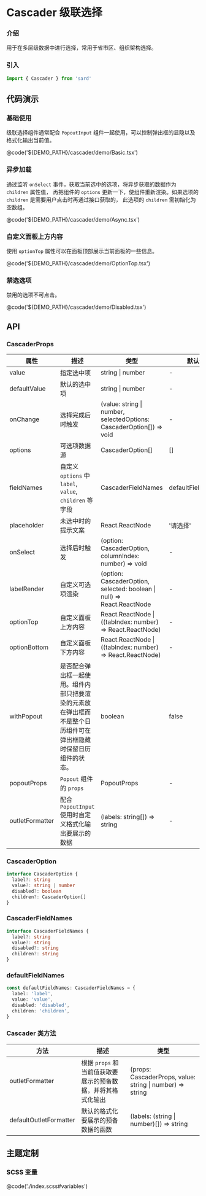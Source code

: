 # Cascader 级联选择

### 介绍

用于在多层级数据中进行选择，常用于省市区、组织架构选择。

### 引入

```ts
import { Cascader } from 'sard'
```

## 代码演示

### 基础使用

级联选择组件通常配合 `PopoutInput` 组件一起使用，可以控制弹出框的显隐以及格式化输出当前值。

@code('${DEMO_PATH}/cascader/demo/Basic.tsx')

### 异步加载

通过监听 `onSelect` 事件，获取当前选中的选项，将异步获取的数据作为 `children` 属性值， 再把组件的 `options` 更新一下，使组件重新渲染。如果选项的 `children` 是需要用户点击时再通过接口获取的， 此选项的 `children` 需初始化为空数组。

@code('${DEMO_PATH}/cascader/demo/Async.tsx')

### 自定义面板上方内容

使用 `optionTop` 属性可以在面板顶部展示当前面板的一些信息。

@code('${DEMO_PATH}/cascader/demo/OptionTop.tsx')

### 禁选选项

禁用的选项不可点击。

@code('${DEMO_PATH}/cascader/demo/Disabled.tsx')

## API

### CascaderProps

| 属性            | 描述                                                                                                             | 类型                                                                   | 默认值            |
| --------------- | ---------------------------------------------------------------------------------------------------------------- | ---------------------------------------------------------------------- | ----------------- |
| value           | 指定选中项                                                                                                       | string \| number                                                       | -                 |
| defaultValue    | 默认的选中项                                                                                                     | string \| number                                                       | -                 |
| onChange        | 选择完成后时触发                                                                                                 | (value: string \| number, selectedOptions: CascaderOption[]) => void   | -                 |
| options         | 可选项数据源                                                                                                     | CascaderOption[]                                                       | []                |
| fieldNames      | 自定义 `options` 中 `label`, `value`, `children` 等字段                                                          | CascaderFieldNames                                                     | defaultFieldNames |
| placeholder     | 未选中时的提示文案                                                                                               | React.ReactNode                                                        | '请选择'          |
| onSelect        | 选择后时触发                                                                                                     | (option: CascaderOption, columnIndex: number) => void                  | -                 |
| labelRender     | 自定义可选项渲染                                                                                                 | (option: CascaderOption, selected: boolean \| null) => React.ReactNode | -                 |
| optionTop       | 自定义面板上方内容                                                                                               | React.ReactNode \| ((tabIndex: number) => React.ReactNode)             | -                 |
| optionBottom    | 自定义面板下方内容                                                                                               | React.ReactNode \| ((tabIndex: number) => React.ReactNode)             | -                 |
| withPopout      | 是否配合弹出框一起使用。组件内部只把要渲染的元素放在弹出框而不是整个日历组件可在弹出框隐藏时保留日历组件的状态。 | boolean                                                                | false             |
| popoutProps     | `Popout` 组件的 `props`                                                                                          | PopoutProps                                                            | -                 |
| outletFormatter | 配合 `PopoutInput` 使用时自定义格式化输出要展示的数据                                                            | (labels: string[]) => string                                           | -                 |

### CascaderOption

```ts
interface CascaderOption {
  label?: string
  value?: string | number
  disabled?: boolean
  children?: CascaderOption[]
}
```

### CascaderFieldNames

```ts
interface CascaderFieldNames {
  label?: string
  value?: string
  disabled?: string
  children?: string
}
```

### defaultFieldNames

```ts
const defaultFieldNames: CascaderFieldNames = {
  label: 'label',
  value: 'value',
  disabled: 'disabled',
  children: 'children',
}
```

### Cascader 类方法

| 方法                   | 描述                                                        | 类型                                                      |
| ---------------------- | ----------------------------------------------------------- | --------------------------------------------------------- |
| outletFormatter        | 根据 `props` 和当前值获取要展示的预备数据，并将其格式化输出 | (props: CascaderProps, value: string \| number) => string |
| defaultOutletFormatter | 默认的格式化要展示的预备数据的函数                          | (labels: (string \| number)[]) => string                  |

## 主题定制

### SCSS 变量

@code('./index.scss#variables')
